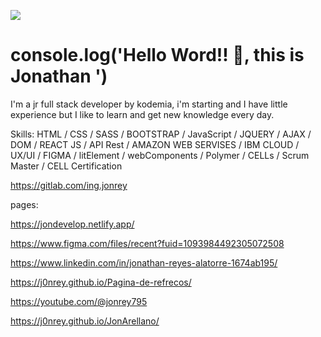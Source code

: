 <!--
### Hi there 👋



**J0nRey/J0nRey** is a ✨ _special_ ✨ repository because its `README.md` (this file) appears on your GitHub profile.

Here are some ideas to get you started:

- 🔭 I’m currently working on ...
- 🌱 I’m currently learning ...
- 👯 I’m looking to collaborate on ...
- 🤔 I’m looking for help with ...
- 💬 Ask me about ...
- 📫 How to reach me: ...
- 😄 Pronouns: ...
- ⚡ Fun fact: ...
-->

![](https://i0.wp.com/19rehab.co.uk/wp-content/uploads/2014/03/generic-banner-background.jpg?fit=1454%2C368&ssl=1)

# console.log('Hello Word!! 👋, this is Jonathan ')

I'm a jr full stack developer by kodemia, i'm starting and I have little experience but I like to learn and get new knowledge every day.

Skills: HTML / CSS / SASS / BOOTSTRAP / JavaScript / JQUERY / AJAX / DOM / REACT JS / API Rest / AMAZON WEB SERVISES / IBM CLOUD / UX/UI / FIGMA / litElement / webComponents / Polymer / CELLs / Scrum Master / CELL Certification

https://gitlab.com/ing.jonrey

pages:

https://jondevelop.netlify.app/

https://www.figma.com/files/recent?fuid=1093984492305072508

https://www.linkedin.com/in/jonathan-reyes-alatorre-1674ab195/

https://j0nrey.github.io/Pagina-de-refrecos/

https://youtube.com/@jonrey795

https://j0nrey.github.io/JonArellano/




